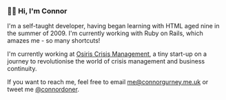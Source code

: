 ### 👋🏻 Hi, I'm Connor

I'm a self-taught developer, having began learning with HTML aged nine in the summer of 2009. I'm currently working with Ruby on Rails, which amazes me - so many shortcuts!

I'm currently working at [Osiris Crisis Management](https://www.osiriscrisis.com), a tiny start-up on a journey to revolutionise the world of crisis management and business continuity.

If you want to reach me, feel free to email <me@connorgurney.me.uk> or tweet me [@connordoner](https://www.twitter.com/connordoner).
